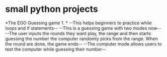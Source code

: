 # small python projects
 *The EGO Guessing game 1. *
    --This helps beginners to practice while loops and if statements--
    --This is a guessing game with two modes now--
    --The user inputs the rounds they want play, the range and then starts guessing the number the  computer randomly picks from the range. When the round are done, the        game ends--
    --The computer mode allows users to test the computer while guessing their number--
